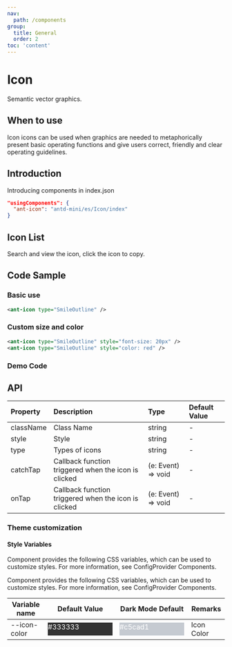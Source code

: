 ```yaml
---
nav:
  path: /components
group:
  title: General
  order: 2
toc: 'content'
---
```


# Icon

<!-- <code src="../../docs/components/compatibility.tsx" inline="true"></code> -->

Semantic vector graphics.

## When to use

Icon icons can be used when graphics are needed to metaphorically present basic operating functions and give users correct, friendly and clear operating guidelines.

## Introduction

Introducing components in index.json

```json
"usingComponents": {
  "ant-icon": "antd-mini/es/Icon/index"
}
```

## Icon List

Search and view the icon, click the icon to copy.

<Icon></Icon>

## Code Sample

### Basic use

```xml
<ant-icon type="SmileOutline" />
```

### Custom size and color

```xml
<ant-icon type="SmileOutline" style="font-size: 20px" />
<ant-icon type="SmileOutline" style="color: red" />
```

### Demo Code

<code src='../../demo/pages/Icon/index' noChangeButton></code>

## API

| Property      | Description                     | Type               | Default Value |
| :-------- | :----------------------- | :----------------- | :----- |
| className | Class Name                     | string             | -      |
| style     | Style                     | string             | -      |
| type      | Types of icons               | string             | -      |
| catchTap  | Callback function triggered when the icon is clicked | (e: Event) => void | -      |
| onTap     | Callback function triggered when the icon is clicked | (e: Event) => void | -      |

### Theme customization

#### Style Variables

Component provides the following CSS variables, which can be used to customize styles. For more information, see ConfigProvider Components.

Component provides the following CSS variables, which can be used to customize styles. For more information, see ConfigProvider Components.

| Variable name       | Default Value                                                                                           | Dark Mode Default                                                                                   | Remarks     |
| ------------ | ------------------------------------------------------------------------------------------------ | ------------------------------------------------------------------------------------------------ | -------- |
| --icon-color | <div style="width: 150px; height: 30px; background-color: #333333; color: #ffffff">#333333</div> | <div style="width: 150px; height: 30px; background-color: #c5cad1; color: #ffffff">#c5cad1</div> | Icon Color |
